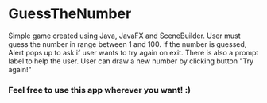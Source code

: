 # GuessTheNumber
Simple game created using Java, JavaFX and SceneBuilder.
User must guess the number in range between 1 and 100.
If the number is guessed, Alert pops up to ask if user wants to try again on exit.
There is also a prompt label to help the user.
User can draw a new number by clicking button "Try again!"

### Feel free to use this app wherever you want! :)
